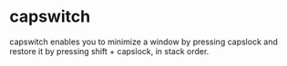 # capswitch
capswitch enables you to minimize a window by pressing capslock and restore it by pressing shift + capslock, in stack order.
